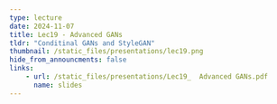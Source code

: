 ```yaml
---
type: lecture
date: 2024-11-07
title: Lec19 - Advanced GANs
tldr: "Conditinal GANs and StyleGAN"
thumbnail: /static_files/presentations/lec19.png
hide_from_announcments: false
links:
    - url: /static_files/presentations/Lec19_  Advanced GANs.pdf
      name: slides
---
```

